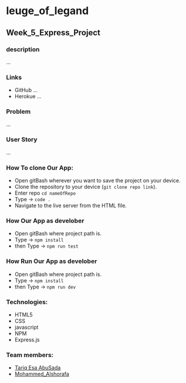 # leuge_of_legand 
## Week_5_Express_Project

### description

...

### Links

- GitHub ...
- Herokue ...

### Problem

...

### User Story

...

### How To clone Our App:

- Open gitBash wherever you want to save the project on your device.
- Clone the repository to your device (`git clone repo link`).
- Enter repo `cd nameOfRepo`
- Type -> `code .`
- Navigate to the live server from the HTML file.

### How  Our App as develober

- Open gitBash where project path is.
- Type -> `npm install`
- then Type -> `npm run test`

### How Run Our App as develober

- Open gitBash where project path is.
- Type -> `npm install`
- then Type -> `npm run dev`

### Technologies:

- HTML5
- CSS
- javascript
- NPM
- Express.js

### Team members:

- [Tariq Esa AbuSada](https://github.com/tariqabusada)
- [Mohammed_Alshorafa]()
